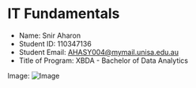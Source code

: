 # IT Fundamentals

* Name: Snir Aharon
* Student ID: 110347136 
* Student Email: AHASY004@mymail.unisa.edu.au
* Title of Program: XBDA - Bachelor of Data Analytics 

Image: ![Image](https://upload.wikimedia.org/wikipedia/commons/0/03/Kismet-IMG_6007-black.jpg)
